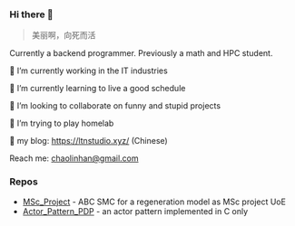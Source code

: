### Hi there 👋
> 美丽啊，向死而活

Currently a backend programmer. Previously a math and HPC student.

🔭 I’m currently working in the IT industries

🌱 I’m currently learning to live a good schedule

👯 I’m looking to collaborate on funny and stupid projects

🤔 I’m trying to play homelab

🌚 my blog: https://ltnstudio.xyz/ (Chinese)

Reach me: chaolinhan@gmail.com

### Repos

- [MSc_Project](https://github.com/chaolinhan/MSc_Project) - ABC SMC for a regeneration model as MSc project UoE
- [Actor_Pattern_PDP](https://github.com/chaolinhan/Actor_Pattern_PDP) - an actor pattern implemented in C only
